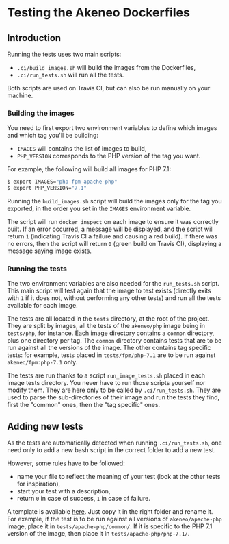 # Testing the Akeneo Dockerfiles

## Introduction

Running the tests uses two main scripts:
- `.ci/build_images.sh` will build the images from the Dockerfiles,
- `.ci/run_tests.sh` will run all the tests.

Both scripts are used on Travis CI, but can also be run manually on your machine.

### Building the images

You need to first export two environment variables to define which images and which tag you'll be building:

- `IMAGES` will contains the list of images to build,
- `PHP_VERSION` corresponds to the PHP version of the tag you want.

For example, the following will build all images for PHP 7.1:

```bash
$ export IMAGES="php fpm apache-php"
$ export PHP_VERSION="7.1"
```

Running the `build_images.sh` script will build the images only for the tag you exported, in the order you set in the `IMAGES` environment variable.

The script will run `docker inspect` on each image to ensure it was correctly built.
If an error occurred, a message will be displayed, and the script will return `1` (indicating Travis CI a failure and causing a red build).
If there was no errors, then the script will return `0` (green build on Travis CI), displaying a message saying image exists.

### Running the tests

The two environment variables are also needed for the `run_tests.sh` script.
This main script will test again that the image to test exists (directly exits with `1` if it does not, without performing any other tests) and run all the tests available for each image.

The tests are all located in the `tests` directory, at the root of the project. They are split by images, all the tests of the `akeneo/php` image being in `tests/php`, for instance.
Each image directory contains a `common` directory, plus one directory per tag. The `common` directory contains tests that are to be run against all the versions of the image.
The other contains tag specific tests: for example, tests placed in `tests/fpm/php-7.1` are to be run against `akeneo/fpm:php-7.1` only.

The tests are run thanks to a script `run_image_tests.sh` placed in each image tests directory. You never have to run those scripts yourself nor modify them. They are here only to be called by `.ci/run_tests.sh`.
They are used to parse the sub-directories of their image and run the tests they find, first the "common" ones, then the "tag specific" ones.

## Adding new tests

As the tests are automatically detected when running `.ci/run_tests.sh`, one need only to add a new bash script in the correct folder to add a new test.

However, some rules have to be followed:

- name your file to reflect the meaning of your test (look at the other tests for inspiration),
- start your test with a description,
- return `0` in case of success, `1` in case of failure.

A template is available [here](https://github.com/akeneo/Dockerfiles/blob/master/.ci/test_template.sh). Just copy it in the right folder and rename it.
For example, if the test is to be run against all versions of `akeneo/apache-php` image, place it in `tests/apache-php/common/`. If it is specific to the PHP 7.1 version of the image, then place it in `tests/apache-php/php-7.1/`.
